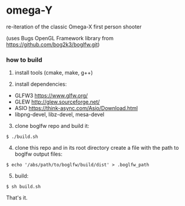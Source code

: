 # omega-Y
re-iteration of the classic Omega-X first person shooter

(uses Bugs OpenGL Framework library from https://github.com/bog2k3/boglfw.git)

### how to build
1. install tools (cmake, make, g++)

2. install dependencies: 
- GLFW3 https://www.glfw.org/ 
- GLEW http://glew.sourceforge.net/ 
- ASIO https://think-async.com/Asio/Download.html 
- libpng-devel, libz-devel, mesa-devel 
  
3. clone boglfw repo and build it:
```
$ ./build.sh
```
4. clone this repo and in its root directory create a file with the path to boglfw output files:
```
$ echo '/abs/path/to/boglfw/build/dist' > .boglfw_path
```
5. build:
```
$ sh build.sh
```
That's it. 
